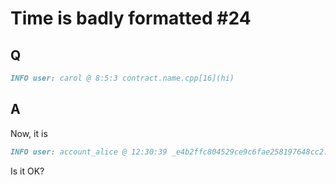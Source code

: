 # Time is badly formatted #24

## Q
```md
INFO user: carol @ 8:5:3 contract.name.cpp[16](hi)
```

## A

Now, it is
```md
INFO user: account_alice @ 12:30:39 _e4b2ffc804529ce9c6fae258197648cc2.cpp[16](hi)
```
Is it OK?